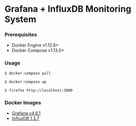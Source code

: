 # Grafana + InfluxDB Monitoring System

### Prerequisites

- Docker Engine v1.12.6+
- Docker Compose v1.13.0+

### Usage

    $ docker-compose pull

    $ docker-compose up

    $ firefox http://localhost:3000


### Docker Images

- [Grafana v4.6.1][docker-image-grafana]
- [InfluxDB 1.3.7][docker-image-influxdb]

[docker-image-influxdb]: https://hub.docker.com/_/influxdb/
[docker-image-grafana]: https://hub.docker.com/r/grafana/grafana/
